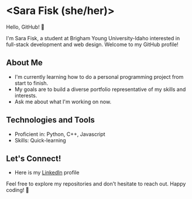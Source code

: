 # <Sara Fisk (she/her)>

Hello, GitHub! 👋

I'm Sara Fisk, a student at Brigham Young University-Idaho interested in full-stack development and web design. Welcome to my GitHub profile!

## About Me

- I'm currently learning how to do a personal programming project from start to finish. 
- My goals are to build a diverse portfolio representative of my skills and interests.
- Ask me about what I'm working on now.

## Technologies and Tools

- Proficient in: Python, C++, Javascript
- Skills: Quick-learning

## Let's Connect!

- Here is my [LinkedIn](www.linkedin.com/in/sara-fisk-c18) profile

Feel free to explore my repositories and don't hesitate to reach out. Happy coding! 🚀
